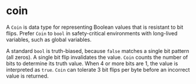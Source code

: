 # coin

A `Coin` is data type for representing Boolean values that is resistant to bit
flips. Prefer `Coin` to `bool` in safety-critical environments with long-lived
variables, such as global variables.

A standard `bool` is truth-biased, because `false` matches a single bit pattern
(all zeros). A single bit flip invalidates the value.  `Coin` counts the number
of bits to determine its truth value.  When 4 or more bits are 1, the value is
interpreted as `true`. `Coin` can tolerate 3 bit flips per byte before an
incorrect value is returned.
